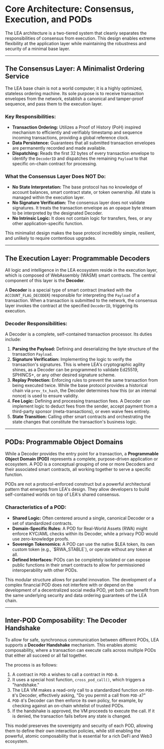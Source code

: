 # Core Architecture: Consensus, Execution, and PODs

The LEA architecture is a two-tiered system that cleanly separates the responsibilities of consensus from execution. This design enables extreme flexibility at the application layer while maintaining the robustness and security of a minimal base layer.

---

## The Consensus Layer: A Minimalist Ordering Service

The LEA base chain is not a world computer; it is a highly optimized, stateless ordering machine. Its sole purpose is to receive transaction envelopes from the network, establish a canonical and tamper-proof sequence, and pass them to the execution layer.

### Key Responsibilities:
- **Transaction Ordering:** Utilizes a Proof of History (PoH) inspired mechanism to efficiently and verifiably timestamp and sequence incoming transactions, providing a global reference clock.
- **Data Persistence:** Guarantees that all submitted transaction envelopes are permanently recorded and made available.
- **Dispatching:** Reads the first 32 bytes of every transaction envelope to identify the `DecoderID` and dispatches the remaining `Payload` to that specific on-chain contract for processing.

### What the Consensus Layer Does NOT Do:
- **No State Interpretation:** The base protocol has no knowledge of account balances, smart contract state, or token ownership. All state is managed within the execution layer.
- **No Signature Verification:** The consensus layer does not validate signatures. It treats the transaction envelope as an opaque byte stream to be interpreted by the designated Decoder.
- **No Intrinsic Logic:** It does not contain logic for transfers, fees, or any other application-specific function.

This minimalist design makes the base protocol incredibly simple, resilient, and unlikely to require contentious upgrades.

---

## The Execution Layer: Programmable Decoders

All logic and intelligence in the LEA ecosystem reside in the execution layer, which is composed of WebAssembly (WASM) smart contracts. The central component of this layer is the **Decoder**.

A **Decoder** is a special type of smart contract (marked with the `ACCOUNT_FLAG_DECODER`) responsible for interpreting the `Payload` of a transaction. When a transaction is submitted to the network, the consensus layer invokes the contract at the specified `DecoderID`, triggering its execution.

### Decoder Responsibilities:
A Decoder is a complete, self-contained transaction processor. Its duties include:
1.  **Parsing the Payload:** Defining and deserializing the byte structure of the transaction `Payload`.
2.  **Signature Verification:** Implementing the logic to verify the transaction's signatures. This is where LEA's cryptographic agility shines, as a Decoder can be programmed to validate Ed25519, SPHINCS+, or any other desired signature scheme.
3.  **Replay Protection:** Enforcing rules to prevent the same transaction from being executed twice. While the base protocol provides a historical chain via `prev_tx_hash`, the Decoder determines how this (or an internal nonce) is used to ensure validity.
4.  **Fee Logic:** Defining and processing transaction fees. A Decoder can implement logic to deduct fees from the sender, accept payment from a third-party sponsor (meta-transactions), or even waive fees entirely.
5.  **State Transition:** Calling other smart contracts and orchestrating the state changes that constitute the transaction's business logic.

---

## PODs: Programmable Object Domains

While a Decoder provides the entry point for a transaction, a **Programmable Object Domain (POD)** represents a complete, purpose-driven application or ecosystem. A POD is a conceptual grouping of one or more Decoders and their associated smart contracts, all working together to serve a specific function.

PODs are not a protocol-enforced construct but a powerful architectural pattern that emerges from LEA's design. They allow developers to build self-contained worlds on top of LEA's shared consensus.

### Characteristics of a POD:
- **Shared Logic:** Often centered around a single, canonical Decoder or a set of standardized contracts.
- **Domain-Specific Rules:** A POD for Real-World Assets (RWA) might enforce KYC/AML checks within its Decoder, while a privacy POD would use zero-knowledge proofs.
- **Sovereign Tokenomics:** A POD can use the native $LEA token, its own custom token (e.g., `$RWA_STABLE`), or operate without any token at all.
- **Defined Interfaces:** PODs can be completely isolated or can expose public functions in their smart contracts to allow for permissioned interoperability with other PODs.

This modular structure allows for parallel innovation. The development of a complex financial POD does not interfere with or depend on the development of a decentralized social media POD, yet both can benefit from the same underlying security and data ordering guarantees of the LEA chain.

---

## Inter-POD Composability: The Decoder Handshake

To allow for safe, synchronous communication between different PODs, LEA supports a **Decoder Handshake** mechanism. This enables atomic composability, where a transaction can execute calls across multiple PODs that either all succeed or all fail together.

The process is as follows:
1.  A contract in `POD-A` wishes to call a contract in `POD-B`.
2.  It uses a special host function, `cross_pod_call()`, which triggers a "handshake."
3.  The LEA VM makes a read-only call to a standardized function on `POD-B`'s Decoder, effectively asking, "Do you permit a call from `POD-A`?"
4.  `POD-B`'s Decoder can then enforce its own policy, for example, by checking against an on-chain whitelist of trusted PODs.
5.  If the handshake is approved, the VM proceeds to execute the call. If it is denied, the transaction fails before any state is changed.

This model preserves the sovereignty and security of each POD, allowing them to define their own interaction policies, while still enabling the powerful, atomic composability that is essential for a rich DeFi and Web3 ecosystem.
